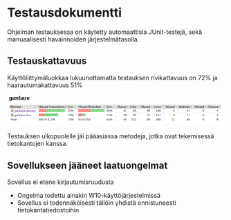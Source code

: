 # Testausdokumentti

Ohjelman testauksessa on käytetty automaattisia JUnit-testejä, sekä manuaalisesti havainnoiden järjestelmätasolla.

## Testauskattavuus

Käyttöliittymäluokkaa lukuunottamatta testauksen rivikattavuus on 72% ja haarautumakattavuus 51%

<img src="https://raw.githubusercontent.com/Mieskalmari/ot-harjoitustyo/master/dokumentaatio/kuvat/testikattavuus.png">

Testauksen ulkopuolelle jäi pääasiassa metodeja, jotka ovat tekemisessä tietokantojen kanssa.

## Sovellukseen jääneet laatuongelmat

Sovellus ei etene kirjautumisruudusta
- Ongelma todettu ainakin W10-käyttöjärjestelmissä
- Sovellus ei todennäköisesti tällöin yhdistä onnistuneesti tietokantatiedostoihin
